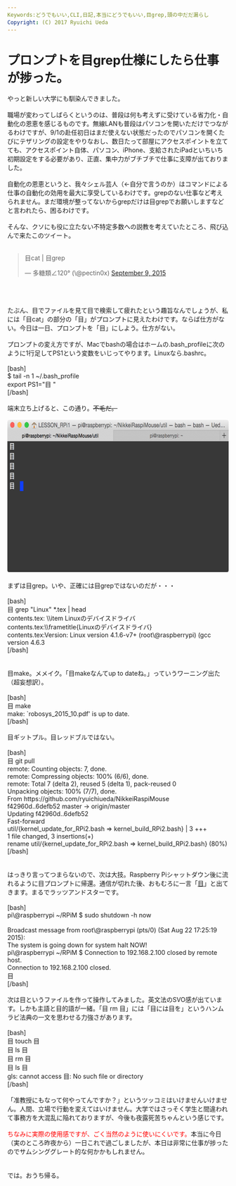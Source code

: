 ```yaml
---
Keywords:どうでもいい,CLI,日記,本当にどうでもいい,目grep,頭の中だだ漏らし
Copyright: (C) 2017 Ryuichi Ueda
---
```

# プロンプトを目grep仕様にしたら仕事が捗った。
やっと新しい大学にも馴染んできました。<br />
<br />
職場が変わってしばらくというのは、普段は何も考えずに受けている省力化・自動化の恩恵を感じるものです。無線LANも普段はパソコンを開いただけでつながるわけですが、9/1の赴任初日はまだ使えない状態だったのでパソコンを開くたびにテザリングの設定をやりなおし、数日たって部屋にアクセスポイントを立てても、アクセスポイント自体、パソコン、iPhone、支給されたiPadといちいち初期設定をする必要があり、正直、集中力がブチブチで仕事に支障が出ておりました。<br />
<br />
自動化の恩恵というと、我々シェル芸人（←自分で言うのか）はコマンドによる仕事の自動化の効用を最大に享受しているわけです。grepのない仕事など考えられません。まだ環境が整ってないからgrepだけは目grepでお願いしますなどと言われたら、困るわけです。<br />
<br />
そんな、クソにも役に立たない不特定多数への説教を考えていたところ、飛び込んで来たこのツイート。<br />
<br />
<blockquote class="twitter-tweet" data-partner="tweetdeck"><p lang="ja" dir="ltr">目cat | 目grep</p>&mdash; 多糖類∠120° (\@pectin0x) <a href="https://twitter.com/pectin0x/status/641593686405574656">September 9, 2015</a></blockquote><br />
<script async src="//platform.twitter.com/widgets.js" charset="utf-8"></script><br />
<br />
たぶん、目でファイルを見て目で検索して疲れたという趣旨なんでしょうが、私には「目cat」の部分の「目」がプロンプトに見えたわけです。ならば仕方がない。今日は一日、プロンプトを「目」にしよう。仕方がない。<br />
<br />
プロンプトの変え方ですが、Macでbashの場合はホームの.bash_profileに次のように1行足してPS1という変数をいじってやります。Linuxなら.bashrc。<br />
<br />
[bash]<br />
$ tail -n 1 ~/.bash_profile <br />
export PS1=&quot;目 &quot;<br />
[/bash]<br />
<br />
端末立ち上げると、この通り。<s>不毛だ。</s><br />
<br />
<a href="5180e917e98bc6ffae29d0daf8a605a1.png"><img src="5180e917e98bc6ffae29d0daf8a605a1-1024x537.png" alt="スクリーンショット 2015-09-14 18.29.17" width="660" height="346" class="aligncenter size-large wp-image-6960" /></a><br />
<br />
まずは目grep。いや、正確には目grepではないのだが・・・<br />
<br />
[bash]<br />
目 grep &quot;Linux&quot; *.tex | head<br />
contents.tex:		\\item Linuxのデバイスドライバ<br />
contents.tex:\\frametitle{Linuxのデバイスドライバ}<br />
contents.tex:Version: Linux version 4.1.6-v7+ (root\@raspberrypi) (gcc version 4.6.3<br />
[/bash]<br />
<br />
<br />
目make。メメイク。「目makeなんてup to dateね。」っていうワーニング出た（超妄想訳）。<br />
<br />
[bash]<br />
目 make<br />
make: `robosys_2015_10.pdf' is up to date.<br />
[/bash]<br />
<br />
目ギットプル。目レッドブルではない。<br />
<br />
[bash]<br />
目 git pull<br />
remote: Counting objects: 7, done.<br />
remote: Compressing objects: 100% (6/6), done.<br />
remote: Total 7 (delta 2), reused 5 (delta 1), pack-reused 0<br />
Unpacking objects: 100% (7/7), done.<br />
From https://github.com/ryuichiueda/NikkeiRaspiMouse<br />
 f42960d..6defb52 master -&gt; origin/master<br />
Updating f42960d..6defb52<br />
Fast-forward<br />
 util/{kernel_update_for_RPi2.bash =&gt; kernel_build_RPi2.bash} | 3 +++<br />
 1 file changed, 3 insertions(+)<br />
 rename util/{kernel_update_for_RPi2.bash =&gt; kernel_build_RPi2.bash} (80%)<br />
[/bash]<br />
<br />
<br />
はっきり言ってつまらないので、次は大技。Raspberry Piシャットダウン後に流れるように目プロンプトに帰還。通信が切れた後、おもむろに一言「<a href="https://ja.wikipedia.org/wiki/%E3%82%81%E7%B5%84%E3%81%AE%E3%81%B2%E3%81%A8">目</a>」と出てきます。まるでラッツアンドスターです。<br />
<br />
[bash]<br />
pi\@raspberrypi ~/RPiM $ sudo shutdown -h now<br />
<br />
Broadcast message from root\@raspberrypi (pts/0) (Sat Aug 22 17:25:19 2015):<br />
The system is going down for system halt NOW!<br />
pi\@raspberrypi ~/RPiM $ Connection to 192.168.2.100 closed by remote host.<br />
Connection to 192.168.2.100 closed.<br />
目 <br />
[/bash]<br />
<br />
次は目というファイルを作って操作してみました。英文法のSVO感が出ています。しかも主語と目的語が一緒。「目 rm 目」には「目には目を」というハンムラビ法典の一文を思わせる力強さがあります。<br />
<br />
[bash]<br />
目 touch 目<br />
目 ls 目<br />
目 rm 目<br />
目 ls 目<br />
gls: cannot access 目: No such file or directory<br />
[/bash]<br />
<br />
「准教授にもなって何やってんですか？」というツッコミはいけませんいけません。人間、立場で行動を変えてはいけません。大学ではさっそく学生と間違われて事務方を大混乱に陥れておりますが、今後も夜露死苦ちゃんという感じです。<br />
<br />
<span style="color:red">ちなみに実際の使用感ですが、ごく当然のように使いにくいです。</span>本当に今日（実のところ昨夜から）一日これで過ごしましたが、本日は非常に仕事が捗ったのでサムシンググレート的な何かかもしれません。<br />
<br />
<br />
では。おうち帰る。
